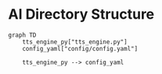 # AI Directory Structure

```mermaid
graph TD
    tts_engine_py["tts_engine.py"]
    config_yaml["config/config.yaml"]

    tts_engine_py --> config_yaml
```
